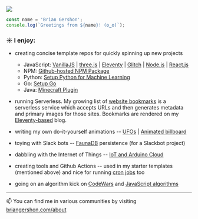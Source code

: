 <p>
    <a href="https://unsplash.com/@krisroller?utm_source=unsplash&amp;utm_medium=referral&amp;utm_content=creditCopyText"><img src="https://images.unsplash.com/photo-1468276311594-df7cb65d8df6?ixlib=rb-1.2.1&ixid=eyJhcHBfaWQiOjM4MDM3fQ&w=854&h=120&fit=crop&mask=corners&&corner-radius=20,20,0,0&txt=Photo%20by%20Kristopher%20Roller.&txt-size=14&txt-pad=6&txt-align=bottom,right&txt-color=FFF&txt-font=sans-serif&fp-x=.825&fp-y=.35" /></a>
</p>

```JavaScript
const name = 'Brian Gershon';
console.log(`Greetings from ${name}! (ʘ‿ʘ)`);
```

### ☀️ I enjoy:

- creating concise template repos for quickly spinning up new projects
    - JavaScript: [VanillaJS](https://github.com/briangershon/vanilla-js-minimal) | [three.js](https://github.com/briangershon/threejs-minimal) | [Eleventy](https://github.com/briangershon/eleventy-minimal) | [Glitch](https://github.com/briangershon/glitch-minimal) | [Node.js](https://github.com/briangershon/nodejs-minimal) | [React.js](https://github.com/briangershon/react-minimal)
    - NPM: [Github-hosted NPM Package](https://github.com/briangershon/npm-package-minimal)
    - Python: [Setup Python for Machine Learning](https://github.com/briangershon/setup-python-for-machine-learning)
    - Go: [Setup Go](https://github.com/briangershon/setup-go)
    - Java: [Minecraft Plugin](https://github.com/briangershon/minecraft-plugin)

- running Serverless. My growing list of [website bookmarks](https://www.briangershon.com/bookmarks/) is a serverless service which accepts URLs and then generates metadata and primary images for those sites. Bookmarks are rendered on my [Eleventy-based](https://www.briangershon.com/blog/choose-your-own-adventure-with-eleventy/) blog.

- writing my own do-it-yourself animations -- [UFOs](https://briangershon.github.io/ufo/) | [Animated billboard](https://marbles.briangershon.com/)

- toying with Slack bots -- [FaunaDB](https://github.com/briangershon/team-rotation-faunadb) persistence (for a Slackbot project)

- dabbling with the Internet of Things -- [IoT and Arduino Cloud](https://www.briangershon.com/blog/arduino-iot-explore-kit-getting-started-air-quality-sunrise-sunset/)

- creating tools and Github Actions -- used in my starter templates (mentioned above) and nice for running [cron jobs](https://github.com/briangershon/github-actions-cron) too

- going on an algorithm kick on [CodeWars](https://www.codewars.com/users/briangershon) and [JavaScript algorithms](https://github.com/briangershon/algorithms-in-javascript)

---

📫 You can find me in various communities by visiting [briangershon.com/about](https://www.briangershon.com/about/)
